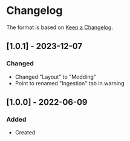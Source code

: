 # Changelog
The format is based on [Keep a Changelog](https://keepachangelog.com/en/1.0.0/).


## [1.0.1] - 2023-12-07
### Changed
- Changed "Layout" to "Modding"
- Point to renamed "Ingestion" tab in warning

## [1.0.0] - 2022-06-09
### Added
- Created
